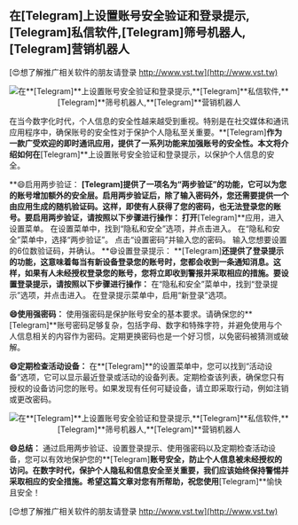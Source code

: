 ## **在**[Telegram]**上设置账号安全验证和登录提示,**[Telegram]**私信软件,**[Telegram]**筛号机器人,**[Telegram]**营销机器人**

[😍想了解推广相关软件的朋友请登录 http://www.vst.tw](http://www.vst.tw)

 <center><img src="https://vst.tw/MP4/tuiguang/png/1.png" alt="在**[Telegram]**上设置账号安全验证和登录提示,**[Telegram]**私信软件,**[Telegram]**筛号机器人,**[Telegram]**营销机器人"></center>

在当今数字化时代，个人信息的安全性越来越受到重视。特别是在社交媒体和通讯应用程序中，确保账号的安全性对于保护个人隐私至关重要。**[Telegram]**作为一款广受欢迎的即时通讯应用，提供了一系列功能来加强账号的安全性。本文将介绍如何在**[Telegram]**上设置账号安全验证和登录提示，以保护个人信息的安全。

**😄启用两步验证： **[Telegram]**提供了一项名为“两步验证”的功能，它可以为您的账号增加额外的安全层。启用两步验证后，除了输入密码外，您还需要提供一个由应用生成的随机验证码。这样，即使有人获得了您的密码，也无法登录您的账号。要启用两步验证，请按照以下步骤进行操作：**
打开**[Telegram]**应用，进入设置菜单。
在设置菜单中，找到“隐私和安全”选项，并点击进入。
在“隐私和安全”菜单中，选择“两步验证”。
点击“设置密码”并输入您的密码。
输入您想要设置的6位数验证码，并确认。
**😄设置登录提示： **[Telegram]**还提供了登录提示的功能，这意味着每当有新设备登录您的账号时，您都会收到一条通知消息。这样，如果有人未经授权登录您的账号，您将立即收到警报并采取相应的措施。要设置登录提示，请按照以下步骤进行操作：**
在“隐私和安全”菜单中，找到“登录提示”选项，并点击进入。
在登录提示菜单中，启用“新登录”选项。

**😄使用强密码：**
使用强密码是保护账号安全的基本要求。请确保您的**[Telegram]**账号密码足够复杂，包括字母、数字和特殊字符，并避免使用与个人信息相关的内容作为密码。定期更换密码也是一个好习惯，以免密码被猜测或破解。

**😄定期检查活动设备：**
在**[Telegram]**的设置菜单中，您可以找到“活动设备”选项，它可以显示最近登录或活动的设备列表。定期检查该列表，确保您只有授权的设备访问您的账号。如果发现有任何可疑设备，请立即采取行动，例如注销或更改密码。

 <center><img src="https://vst.tw/MP4/tuiguang/png/4.png" alt="在**[Telegram]**上设置账号安全验证和登录提示,**[Telegram]**私信软件,**[Telegram]**筛号机器人,**[Telegram]**营销机器人"></center>

**😄总结：**
通过启用两步验证、设置登录提示、使用强密码以及定期检查活动设备，您可以有效地保护您的**[Telegram]**账号安全，防止个人信息被未经授权的访问。在数字时代，保护个人隐私和信息安全至关重要，我们应该始终保持警惕并采取相应的安全措施。希望这篇文章对您有所帮助，祝您使用**[Telegram]**愉快且安全！

[😍想了解推广相关软件的朋友请登录 http://www.vst.tw](http://www.vst.tw)



